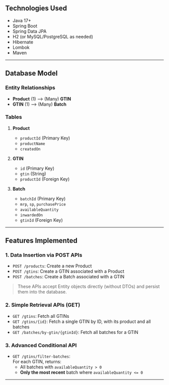 

##  Technologies Used

- Java 17+
- Spring Boot
- Spring Data JPA
- H2 (or MySQL/PostgreSQL as needed)
- Hibernate
- Lombok
- Maven

---

##  Database Model

### Entity Relationships

- **Product** (1) ⟶ (Many) **GTIN**
- **GTIN** (1) ⟶ (Many) **Batch**

### Tables

1. **Product**
   - `productId` (Primary Key)
   - `productName`
   - `createdOn`

2. **GTIN**
   - `id` (Primary Key)
   - `gtin` (String)
   - `productId` (Foreign Key)

3. **Batch**
   - `batchId` (Primary Key)
   - `mrp`, `sp`, `purchasePrice`
   - `availableQuantity`
   - `inwardedOn`
   - `gtinId` (Foreign Key)

---

##  Features Implemented

### 1. **Data Insertion via POST APIs**
- `POST /products`: Create a new Product
- `POST /gtins`: Create a GTIN associated with a Product
- `POST /batches`: Create a Batch associated with a GTIN

> These APIs accept Entity objects directly (without DTOs) and persist them into the database.

### 2. **Simple Retrieval APIs (GET)**
- `GET /gtins`: Fetch all GTINs
- `GET /gtins/{id}`: Fetch a single GTIN by ID, with its product and all batches
- `GET /batches/by-gtin/{gtinId}`: Fetch all batches for a GTIN

### 3. **Advanced Conditional API**
- `GET /gtins/filter-batches`:  
  For each GTIN, returns:
  - All batches with `availableQuantity > 0`
  - **Only the most recent** batch where `availableQuantity <= 0`

---
